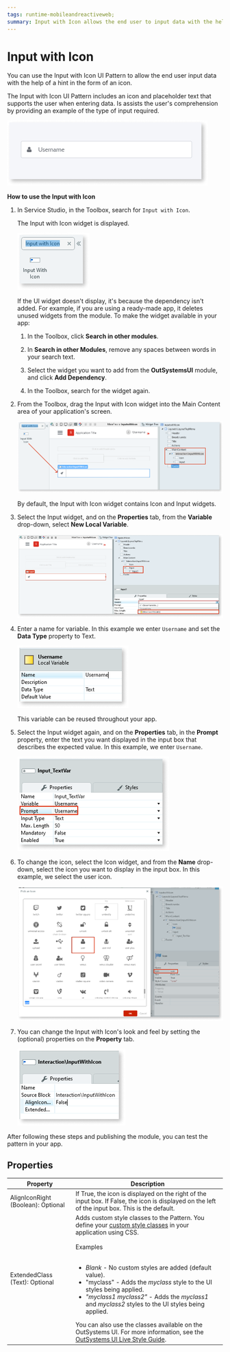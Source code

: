 ```yaml
---
tags: runtime-mobileandreactiveweb;  
summary: Input with Icon allows the end user to input data with the help of a hint.
---
```


# Input with Icon

You can use the Input with Icon UI Pattern to allow the end user input data with the help of a hint in the form of an icon.

The Input with Icon UI Pattern includes an icon and placeholder text that supports the user when entering data. Is assists the user's comprehension by providing an example of the type of input required.  

![](<images/inputwithicon-8-ss.png>)

**How to use the Input with Icon**

1. In Service Studio, in the Toolbox, search for `Input with Icon`.

    The Input with Icon widget is displayed.

    ![](<images/inputwithicon-1-ss.png>)

    If the UI widget doesn't display, it's because the dependency isn't added. For example, if you are using a ready-made app, it deletes unused widgets from the module. To make the widget available in your app:

    1. In the Toolbox, click **Search in other modules**.

    1. In **Search in other Modules**, remove any spaces between words in your search text.
    
    1. Select the widget you want to add from the **OutSystemsUI** module, and click **Add Dependency**. 
    
    1. In the Toolbox, search for the widget again.

1. From the Toolbox, drag the Input with Icon widget into the Main Content area of your application's screen.

    ![](<images/inputwithicon-2-ss.png>)

    By default, the Input with Icon widget contains Icon and Input widgets.

1. Select the Input widget, and on the **Properties** tab, from the **Variable** drop-down, select **New Local Variable**.

    ![](<images/inputwithicon-3-ss.png>)

1. Enter a name for variable. In this example we enter `Username` and set the **Data Type** property to Text.

    ![](<images/inputwithicon-4-ss.png>)

    This variable can be reused throughout your app.

1. Select the Input widget again, and on the **Properties** tab, in the **Prompt** property, enter the text you want displayed in the input box that describes the expected value. In this example, we enter `Username`.

    ![](<images/inputwithicon-5-ss.png>)

1. To change the icon, select the Icon widget, and from the **Name** drop-down, select the icon you want to display in the input box. In this example, we select the user icon.

    ![](<images/inputwithicon-6-ss.png>)

1. You can change the Input with Icon's look and feel by setting the (optional) properties on the **Property** tab.

    ![](<images/inputwithicon-7-ss.png>)

After following these steps and publishing the module, you can test the pattern in your app.

## Properties

| Property | Description |
|---|---|
| AlignIconRight (Boolean): Optional | If True, the icon is displayed on the right of the input box. If False, the icon is displayed on the left of the input box. This is the default. |
| ExtendedClass (Text): Optional | Adds custom style classes to the Pattern. You define your [custom style classes](../../../look-feel/css.md) in your application using CSS.<br/><br/>Examples<br/><br/> <ul><li>_Blank_ - No custom styles are added (default value).</li><li>"myclass" - Adds the _myclass_ style to the UI styles being applied.</li><li>_"myclass1 myclass2"_ - Adds the _myclass1_ and _myclass2_ styles to the UI styles being applied.</li></ul>You can also use the classes available on the OutSystems UI. For more information, see the [OutSystems UI Live Style Guide](https://outsystemsui.outsystems.com/StyleGuidePreview/Styles). |
